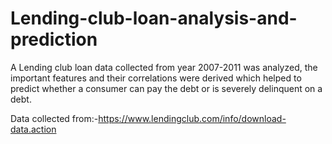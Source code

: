 # Lending-club-loan-analysis-and-prediction
A Lending club loan data collected from year 2007-2011 was analyzed, the important features and their correlations were derived which helped to predict whether a consumer can pay the debt or is severely delinquent on a debt.

Data collected from:-https://www.lendingclub.com/info/download-data.action

